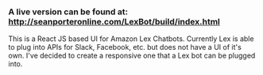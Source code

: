 ### A live version can be found at: http://seanporteronline.com/LexBot/build/index.html

This is a React JS based UI for Amazon Lex Chatbots. Currently Lex is able to plug into APIs for Slack, Facebook, etc.
but does not have a UI of it's own. I've decided to create a responsive one that a Lex bot can be plugged into.